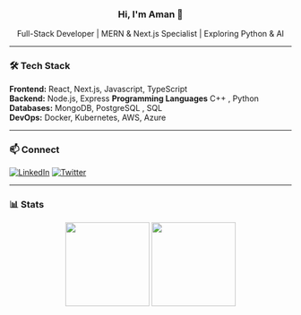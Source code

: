 <h3 align="center">Hi, I'm Aman 👋</h3>

<p align="center">
 Full-Stack Developer | MERN & Next.js Specialist | Exploring Python & AI
</p>

---

### 🛠 Tech Stack

**Frontend:** React, Next.js, Javascript, TypeScript  
**Backend:** Node.js, Express
**Programming Languages** C++ , Python
**Databases:** MongoDB, PostgreSQL , SQL  
**DevOps:** Docker, Kubernetes, AWS, Azure  

---

### 📫 Connect

[![LinkedIn](https://img.shields.io/badge/LinkedIn-0A66C2?style=flat&logo=linkedin&logoColor=white)](https://www.linkedin.com/in/amanmalviya1/)
[![Twitter](https://img.shields.io/badge/Twitter-1DA1F2?style=flat&logo=twitter&logoColor=white)](https://x.com/aman_dev1504)

---

### 📊 Stats

<p align="center">
  <img src="https://github-readme-stats.vercel.app/api?username=aman-dev1504&show_icons=true&theme=codeSTACKr&count_private=true&hide=issues" height="150" />
  <img src="https://github-readme-stats.vercel.app/api/top-langs/?username=aman-dev1504&layout=compact&theme=codeSTACKr" height="150" />
</p>
